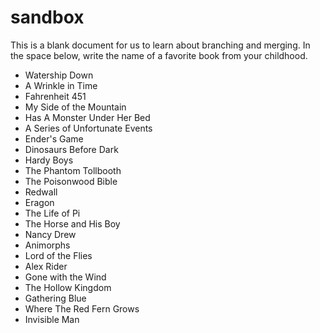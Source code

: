 # sandbox

This is a blank document for us to learn about branching and merging. In the space below, write the name of a favorite book from your childhood.

* Watership Down
* A Wrinkle in Time
* Fahrenheit 451
* My Side of the Mountain
* Has A Monster Under Her Bed 
* A Series of Unfortunate Events
* Ender's Game
* Dinosaurs Before Dark 
* Hardy Boys
* The Phantom Tollbooth
* The Poisonwood Bible
* Redwall
* Eragon
* The Life of Pi
* The Horse and His Boy
* Nancy Drew
* Animorphs
* Lord of the Flies
* Alex Rider
* Gone with the Wind
* The Hollow Kingdom
* Gathering Blue
* Where The Red Fern Grows
* Invisible Man  
